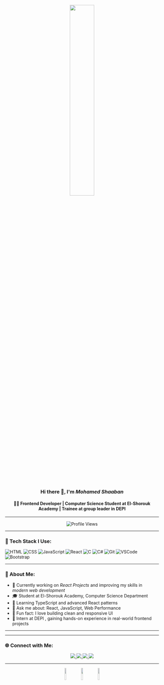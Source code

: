 <div align="center">

<img src="https://github.com/SP-XD/SP-XD/blob/main/images/dev-working_rounded.gif?raw=true" width="40%" /><br> 

### Hi there 👋, I'm *Mohamed Shaaban*
#### 🧑‍💻 Frontend Developer | Computer Science Student at El-Shorouk Academy | Trainee at group leader in DEPI

</div>

---

<div align="center">

![Profile Views](https://komarev.com/ghpvc/?username=mohamedshaaban&style=flat&color=orange&label=PROFILE+VIEWS)

</div>

---

### 🚀 Tech Stack I Use:

![HTML](https://img.shields.io/badge/HTML5-E34F26?style=flat&logo=html5&logoColor=white)
![CSS](https://img.shields.io/badge/CSS3-1572B6?style=flat&logo=css3&logoColor=white)
![JavaScript](https://img.shields.io/badge/JavaScript-F7DF1E?style=flat&logo=javascript&logoColor=black)
![React](https://img.shields.io/badge/React-61DAFB?style=flat&logo=react&logoColor=black)
![C](https://img.shields.io/badge/C-00599C?style=flat&logo=c&logoColor=white)
![C#](https://img.shields.io/badge/C%23-239120?style=flat&logo=c-sharp&logoColor=white)
![Git](https://img.shields.io/badge/Git-E44C30?style=flat&logo=git&logoColor=white)
![VSCode](https://img.shields.io/badge/VSCode-0078D4?style=flat&logo=visual-studio-code&logoColor=white)
![Bootstrap](https://img.shields.io/badge/Bootstrap-563D7C?style=flat&logo=bootstrap&logoColor=white)


---

### 📌 About Me:

- 🔭 Currently working on *React Projects* and improving my skills in *modern web development*
- 🎓 Student at El-Shorouk Academy, Computer Science Department
- 🌱 Learning TypeScript and advanced React patterns
- 💬 Ask me about: React, JavaScript, Web Performance
- 🎯 Fun fact: I love building clean and responsive UI
- 🧠 Intern at DEPI , gaining hands-on experience in real-world frontend projects


---

---

### 🌐 Connect with Me:

<div align="center">

<a href="https://www.linkedin.com/in/iammohamedshaaban" target="_blank">
  <img src="https://img.shields.io/badge/LinkedIn-0A66C2?style=for-the-badge&logo=linkedin&logoColor=white" />
</a>

<a href="https://www.facebook.com/iammohamedshaaban" target="_blank">
  <img src="https://img.shields.io/badge/Facebook-1877F2?style=for-the-badge&logo=facebook&logoColor=white" />
</a>

<a href="https://www.instagram.com/iammohamedshaaban" target="_blank">
  <img src="https://img.shields.io/badge/Instagram-E4405F?style=for-the-badge&logo=instagram&logoColor=white" />
</a>

<a href="mailto:moshaaban2004@gmail.com" target="_blank">
  <img src="https://img.shields.io/badge/Email-D14836?style=for-the-badge&logo=gmail&logoColor=white" />
</a>


</div>

<!--<div align="center">
<a href="https://github.com/mohamedshaaban">
  <img src="https://github-readme-stats.vercel.app/api?username=mohamedshaaban&show_icons=true&theme=tokyonight" width="48%" />
  <img src="https://github-readme-stats.vercel.app/api/top-langs/?username=mohamedshaaban&layout=compact&theme=tokyonight" width="48%" /> 
</a>
</div>-->

---

<div align="center">

<img src="https://raw.githubusercontent.com/Tarikul-Islam-Anik/Animated-Fluent-Emojis/master/Emojis/Smilies/Face%20with%20Spiral%20Eyes.png" width="10%" />
<img src="https://raw.githubusercontent.com/Tarikul-Islam-Anik/Animated-Fluent-Emojis/master/Emojis/Smilies/Relieved%20Face.png" width="10%" />
<img src="https://raw.githubusercontent.com/Tarikul-Islam-Anik/Animated-Fluent-Emojis/master/Emojis/Smilies/Astonished%20Face.png" width="10%" />

